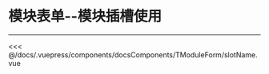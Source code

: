 # 模块表单--模块插槽使用

---

<common-code-format isShowModule>
  <docsComponents-TModuleForm-slotName slot="source"></docsComponents-TModuleForm-slotName>
 <<< @/docs/.vuepress/components/docsComponents/TModuleForm/slotName.vue
</common-code-format>
